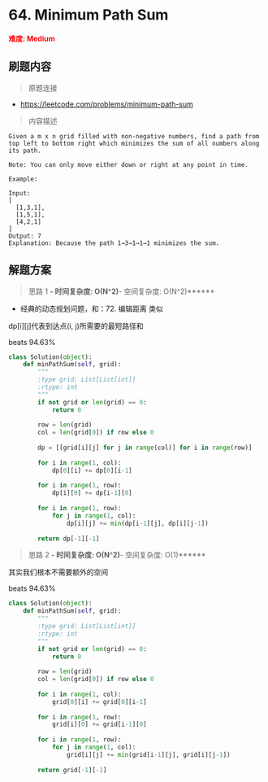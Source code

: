 # 64. Minimum Path Sum 

**<font color=red>难度: Medium</font>**

## 刷题内容

> 原题连接

* https://leetcode.com/problems/minimum-path-sum

> 内容描述

```
Given a m x n grid filled with non-negative numbers, find a path from top left to bottom right which minimizes the sum of all numbers along its path.

Note: You can only move either down or right at any point in time.

Example:

Input:
[
  [1,3,1],
  [1,5,1],
  [4,2,1]
]
Output: 7
Explanation: Because the path 1→3→1→1→1 minimizes the sum.
```

## 解题方案

> 思路 1
******- 时间复杂度: O(N^2)******- 空间复杂度: O(N^2)******

* 经典的动态规划问题，和：72. 编辑距离 类似

dp[i][j]代表到达点(i, j)所需要的最短路径和

beats 94.63%

```python
class Solution(object):
    def minPathSum(self, grid):
        """
        :type grid: List[List[int]]
        :rtype: int
        """
        if not grid or len(grid) == 0:
            return 0
        
        row = len(grid)
        col = len(grid[0]) if row else 0
        
        dp = [[grid[i][j] for j in range(col)] for i in range(row)]
        
        for i in range(1, col):
            dp[0][i] += dp[0][i-1]
        
        for i in range(1, row):
            dp[i][0] += dp[i-1][0]
            
        for i in range(1, row):
            for j in range(1, col):
                dp[i][j] += min(dp[i-1][j], dp[i][j-1])
                
        return dp[-1][-1]
```

> 思路 2
******- 时间复杂度: O(N^2)******- 空间复杂度: O(1)******

其实我们根本不需要额外的空间

beats 94.63%

```python
class Solution(object):
    def minPathSum(self, grid):
        """
        :type grid: List[List[int]]
        :rtype: int
        """
        if not grid or len(grid) == 0:
            return 0
        
        row = len(grid)
        col = len(grid[0]) if row else 0
        
        for i in range(1, col):
            grid[0][i] += grid[0][i-1]
        
        for i in range(1, row):
            grid[i][0] += grid[i-1][0]
            
        for i in range(1, row):
            for j in range(1, col):
                grid[i][j] += min(grid[i-1][j], grid[i][j-1])
                
        return grid[-1][-1]
```
